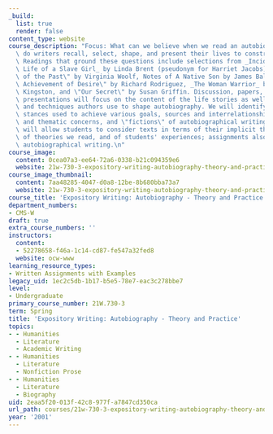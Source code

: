 ```yaml
---
_build:
  list: true
  render: false
content_type: website
course_description: "Focus: What can we believe when we read an autobiography? How\
  \ do writers recall, select, shape, and present their lives to construct life stories?\_\
  \ Readings that ground these questions include selections from _Incidents in the\
  \ Life of a Slave Girl_ by Linda Brent (pseudonym for Harriet Jacobs), \"A Sketch\
  \ of the Past\" by Virginia Woolf, Notes of A Native Son by James Baldwin, \"The\
  \ Achievement of Desire\" by Richard Rodriguez, _The Woman Warrior_ by Maxine Hong\
  \ Kingston, and \"Our Secret\" by Susan Griffin. Discussion, papers, and brief oral\
  \ presentations will focus on the content of the life stories as well as the forms\
  \ and techniques authors use to shape autobiography. We will identify masks and\
  \ stances used to achieve various goals, sources and interrelationships of technical\
  \ and thematic concerns, and \"fictions\" of autobiographical writing. Assignments\
  \ will allow students to consider texts in terms of their implicit theories of autobiography,\
  \ of theories we read, and of students' experiences; assignments also allow some\
  \ autobiographical writing.\n"
course_image:
  content: 0cea07a3-ee64-72a6-0338-b21c094359e6
  website: 21w-730-3-expository-writing-autobiography-theory-and-practice-spring-2001
course_image_thumbnail:
  content: 7aa48285-4047-d0a8-12be-8b680bba73a7
  website: 21w-730-3-expository-writing-autobiography-theory-and-practice-spring-2001
course_title: 'Expository Writing: Autobiography - Theory and Practice'
department_numbers:
- CMS-W
draft: true
extra_course_numbers: ''
instructors:
  content:
  - 52278658-f46a-1c14-cd87-fe547a32fed8
  website: ocw-www
learning_resource_types:
- Written Assignments with Examples
legacy_uid: 1ec2c5db-1b17-b5e5-78e7-eac3c278bbe7
level:
- Undergraduate
primary_course_number: 21W.730-3
term: Spring
title: 'Expository Writing: Autobiography - Theory and Practice'
topics:
- - Humanities
  - Literature
  - Academic Writing
- - Humanities
  - Literature
  - Nonfiction Prose
- - Humanities
  - Literature
  - Biography
uid: 2eaa5f20-013f-42c8-977f-a7847cd350ca
url_path: courses/21w-730-3-expository-writing-autobiography-theory-and-practice-spring-2001
year: '2001'
---
```

